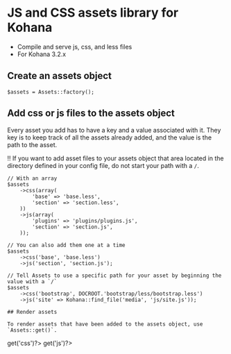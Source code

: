 # JS and CSS assets library for Kohana

- Compile and serve js, css, and less files
- For Kohana 3.2.x

## Create an assets object

```
$assets = Assets::factory();
```

## Add css or js files to the assets object

Every asset you add has to have a key and a value associated with it. They key is to keep track of all the assets already added, and the value is the path to the asset.

!! If you want to add asset files to your assets object that area located in the directory defined in your config file, do not start your path with a `/`.

```
// With an array
$assets
	->css(array(
		'base' => 'base.less',
		'section' => 'section.less',
	))
	->js(array(
		'plugins' => 'plugins/plugins.js',
		'section' => 'section.js',
	));

// You can also add them one at a time
$assets
	->css('base', 'base.less')
	->js('section', 'section.js');

// Tell Assets to use a specific path for your asset by beginning the value with a `/`
$assets
	->css('bootstrap', DOCROOT.'bootstrap/less/bootstrap.less')
	->js('site' => Kohana::find_file('media', 'js/site.js'));

## Render assets

To render assets that have been added to the assets object, use `Assets::get()`.

```
<?=$assets->get('css')?>
<?=$assets->get('js')?>
```
